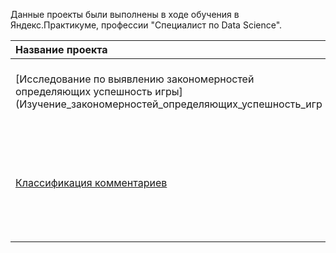 Данные проекты были выполнены в ходе обучения в Яндекс.Практикуме, профессии "Специалист по Data Science".

| Название проекта | Описание | Используемые библиотеки | 
| :---------------------- | :----------------------: | :---------------------- |
| [Исследование по выявлению закономерностей определяющих успешность игры](Изучение_закономерностей_определяющих_успешность_игр | Выявление закономерностей определяющих успешность игры )| *pandas*, *matplotlib.pyplot*, *numpy*, *scipy*, *seaborn*|
| [Классификация комментариев](Классификация_комментариев) | Создание инструмента для классификации комментариев на негативные и позитивные| *pandas*, *matplotlib.pyplot*, *numpy*, *scipy*, *re*, *sklearn.model_selection*, *sklearn.feature_extraction.text*, *sklearn.linear_model*, *sklearn.metrics*, *sklearn.model_selection*, *catboost*, *nltk.corpus*, *nltk.stem*, *transformers*, *tqdm*|


